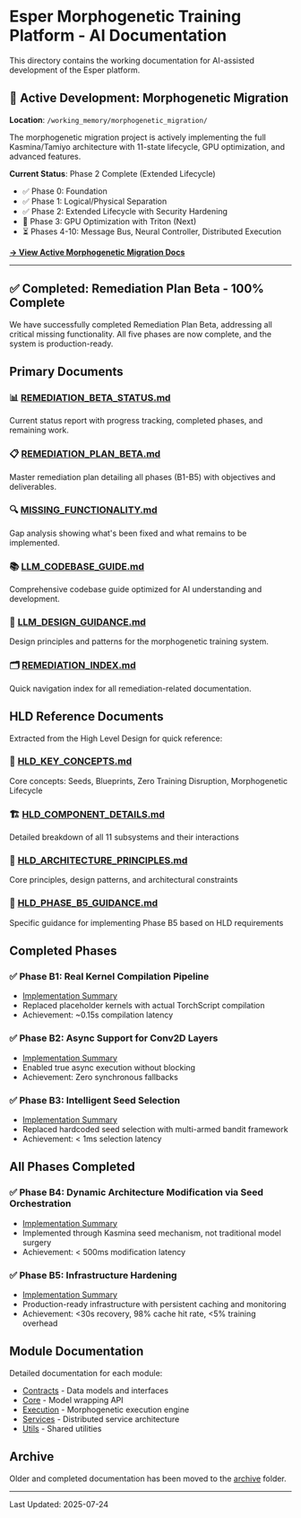 # Esper Morphogenetic Training Platform - AI Documentation

This directory contains the working documentation for AI-assisted development of the Esper platform.

## 🚀 Active Development: Morphogenetic Migration

**Location**: `/working_memory/morphogenetic_migration/`

The morphogenetic migration project is actively implementing the full Kasmina/Tamiyo architecture with 11-state lifecycle, GPU optimization, and advanced features.

**Current Status**: Phase 2 Complete (Extended Lifecycle)
- ✅ Phase 0: Foundation
- ✅ Phase 1: Logical/Physical Separation  
- ✅ Phase 2: Extended Lifecycle with Security Hardening
- 🚧 Phase 3: GPU Optimization with Triton (Next)
- ⏳ Phases 4-10: Message Bus, Neural Controller, Distributed Execution

[**→ View Active Morphogenetic Migration Docs**](/working_memory/morphogenetic_migration/)

---

## ✅ Completed: Remediation Plan Beta - 100% Complete

We have successfully completed Remediation Plan Beta, addressing all critical missing functionality. All five phases are now complete, and the system is production-ready.

## Primary Documents

### 📊 [REMEDIATION_BETA_STATUS.md](./REMEDIATION_BETA_STATUS.md)
Current status report with progress tracking, completed phases, and remaining work.

### 📋 [REMEDIATION_PLAN_BETA.md](./REMEDIATION_PLAN_BETA.md)
Master remediation plan detailing all phases (B1-B5) with objectives and deliverables.

### 🔍 [MISSING_FUNCTIONALITY.md](./MISSING_FUNCTIONALITY.md)
Gap analysis showing what's been fixed and what remains to be implemented.

### 📚 [LLM_CODEBASE_GUIDE.md](./LLM_CODEBASE_GUIDE.md)
Comprehensive codebase guide optimized for AI understanding and development.

### 🎯 [LLM_DESIGN_GUIDANCE.md](./LLM_DESIGN_GUIDANCE.md)
Design principles and patterns for the morphogenetic training system.

### 🗂️ [REMEDIATION_INDEX.md](./REMEDIATION_INDEX.md)
Quick navigation index for all remediation-related documentation.

## HLD Reference Documents

Extracted from the High Level Design for quick reference:

### 🧬 [HLD_KEY_CONCEPTS.md](./HLD_KEY_CONCEPTS.md)
Core concepts: Seeds, Blueprints, Zero Training Disruption, Morphogenetic Lifecycle

### 🏗️ [HLD_COMPONENT_DETAILS.md](./HLD_COMPONENT_DETAILS.md)
Detailed breakdown of all 11 subsystems and their interactions

### 🎨 [HLD_ARCHITECTURE_PRINCIPLES.md](./HLD_ARCHITECTURE_PRINCIPLES.md)
Core principles, design patterns, and architectural constraints

### 🚀 [HLD_PHASE_B5_GUIDANCE.md](./HLD_PHASE_B5_GUIDANCE.md)
Specific guidance for implementing Phase B5 based on HLD requirements

## Completed Phases

### ✅ Phase B1: Real Kernel Compilation Pipeline
- [Implementation Summary](./phases/PHASE_B1_IMPLEMENTATION_SUMMARY.md)
- Replaced placeholder kernels with actual TorchScript compilation
- Achievement: ~0.15s compilation latency

### ✅ Phase B2: Async Support for Conv2D Layers
- [Implementation Summary](./modules/PHASE_B2_IMPLEMENTATION_SUMMARY.md)
- Enabled true async execution without blocking
- Achievement: Zero synchronous fallbacks

### ✅ Phase B3: Intelligent Seed Selection
- [Implementation Summary](./phases/PHASE_B3_IMPLEMENTATION_SUMMARY.md)
- Replaced hardcoded seed selection with multi-armed bandit framework
- Achievement: < 1ms selection latency

## All Phases Completed

### ✅ Phase B4: Dynamic Architecture Modification via Seed Orchestration
- [Implementation Summary](./phases/PHASE_B4_IMPLEMENTATION_SUMMARY.md)
- Implemented through Kasmina seed mechanism, not traditional model surgery
- Achievement: < 500ms modification latency

### ✅ Phase B5: Infrastructure Hardening
- [Implementation Summary](./phases/PHASE_B5_IMPLEMENTATION_SUMMARY.md)
- Production-ready infrastructure with persistent caching and monitoring
- Achievement: <30s recovery, 98% cache hit rate, <5% training overhead

## Module Documentation

Detailed documentation for each module:
- [Contracts](./modules/contracts.md) - Data models and interfaces
- [Core](./modules/core.md) - Model wrapping API
- [Execution](./modules/execution.md) - Morphogenetic execution engine
- [Services](./modules/services.md) - Distributed service architecture
- [Utils](./modules/utils.md) - Shared utilities

## Archive

Older and completed documentation has been moved to the [archive](./archive/) folder.

---

Last Updated: 2025-07-24